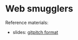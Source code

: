 # Web smugglers

Reference materials:

- slides: [gitpitch format](https://gitpitch.com/dropmeaword/ws-websmugglers-ref#/)
